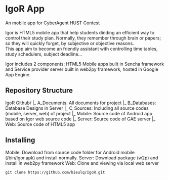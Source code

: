 IgoR App
===============

An mobile app for CyberAgent HUST Contest

Igor is HTML5 mobile app that help students dinding an efficient way to control their study plan. Normally, they remember through brain or papers; so they will quickly forget, by subjective or objective reasons.  
This app aim to become an friendly assistant with controlling time tables, study schedulers, subject deadline...

Igor includes 2 components: HTML5 Mobile apps built in Sencha framework and Service provider server built in web2py framework, hosted in Google App Engine.

## Repository Structure

IgoR Github/
           |_ A_Documents: All documents for project
           |_ B_Databases: Database Designs in Server
           |_ C_Sources: Including all source codes (mobile, server, web) of project
              |_ Mobile: Source code of Android app based on Igor web source code
              |_ Server: Source code of GAE server
              |_ Web: Source code of HTML5 app
              
## Installing

Mobile: Download from source code folder for Android mobile (/bin/Igor.apk) and install normally.
Server: Download package (w2p) and install in web2py framework
Web: Clone and viewing via local web server

`git clone https://github.com/hieulq/IgoR.git`